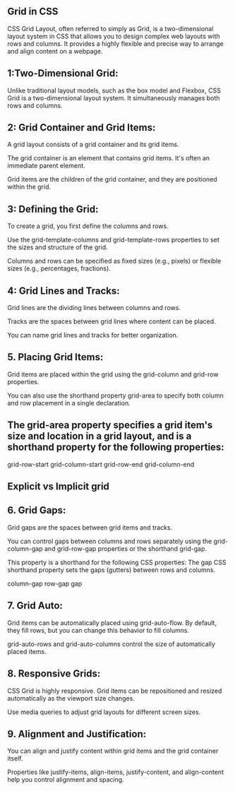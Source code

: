 ## Grid in CSS

CSS Grid Layout, often referred to simply as Grid, is a two-dimensional layout system in CSS that allows you to design complex web layouts with rows and columns. It provides a highly flexible and precise way to arrange and align content on a webpage.

## 1:Two-Dimensional Grid:

Unlike traditional layout models, such as the box model and Flexbox, CSS Grid is a two-dimensional layout system. It simultaneously manages both rows and columns.

## 2: Grid Container and Grid Items:

A grid layout consists of a grid container and its grid items.

The grid container is an element that contains grid items. It's often an immediate parent element.

Grid items are the children of the grid container, and they are positioned within the grid.

## 3: Defining the Grid: 

 To create a grid, you first define the columns and rows.

 Use the grid-template-columns and grid-template-rows properties to set the sizes and structure of the grid. 
 
 Columns and rows can be specified as fixed sizes (e.g., pixels) or flexible sizes (e.g., percentages, fractions). 

## 4: Grid Lines and Tracks: 

 Grid lines are the dividing lines between columns and rows. 

 Tracks are the spaces between grid lines where content can be placed. 
 
 You can name grid lines and tracks for better organization. 

## 5. Placing Grid Items: 

 Grid items are placed within the grid using the grid-column and grid-row properties. 

 You can also use the shorthand property grid-area to specify both column and row placement in a single declaration. 

## The grid-area property specifies a grid item's size and location in a grid layout, and is a shorthand property for the following properties:

grid-row-start
grid-column-start
grid-row-end
grid-column-end 

## Explicit vs Implicit grid  

## 6. Grid Gaps: 

Grid gaps are the spaces between grid items and tracks.

You can control gaps between columns and rows separately using the grid-column-gap and grid-row-gap properties or the shorthand grid-gap. 

This property is a shorthand for the following CSS properties: The gap CSS shorthand property sets the gaps (gutters) between rows and columns. 

column-gap 
row-gap 
gap 

## 7. Grid Auto: 

Grid items can be automatically placed using grid-auto-flow. By default, they fill rows, but you can change this behavior to fill columns. 

grid-auto-rows and grid-auto-columns control the size of automatically placed items. 

## 8. Responsive Grids: 

CSS Grid is highly responsive. Grid items can be repositioned and resized automatically as the viewport size changes. 

Use media queries to adjust grid layouts for different screen sizes. 

## 9. Alignment and Justification: 

You can align and justify content within grid items and the grid container itself. 

Properties like justify-items, align-items, justify-content, and align-content help you control alignment and spacing. 
